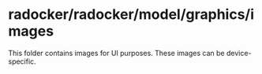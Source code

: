 # radocker/radocker/model/graphics/images

This folder contains images for UI purposes. These images can be device-specific.